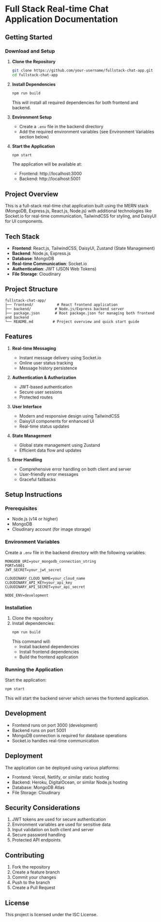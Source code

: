 # Full Stack Real-time Chat Application Documentation

## Getting Started

### Download and Setup
1. **Clone the Repository**
   ```bash
   git clone https://github.com/your-username/fullstack-chat-app.git
   cd fullstack-chat-app
   ```

2. **Install Dependencies**
   ```bash
   npm run build
   ```
   This will install all required dependencies for both frontend and backend.

3. **Environment Setup**
   - Create a `.env` file in the backend directory
   - Add the required environment variables (see Environment Variables section below)

4. **Start the Application**
   ```bash
   npm start
   ```
   The application will be available at:
   - Frontend: http://localhost:3000
   - Backend: http://localhost:5001

## Project Overview
This is a full-stack real-time chat application built using the MERN stack (MongoDB, Express.js, React.js, Node.js) with additional technologies like Socket.io for real-time communication, TailwindCSS for styling, and DaisyUI for UI components.

## Tech Stack
- **Frontend**: React.js, TailwindCSS, DaisyUI, Zustand (State Management)
- **Backend**: Node.js, Express.js
- **Database**: MongoDB
- **Real-time Communication**: Socket.io
- **Authentication**: JWT (JSON Web Tokens)
- **File Storage**: Cloudinary

## Project Structure
```
fullstack-chat-app/
├── frontend/           # React frontend application
├── backend/           # Node.js/Express backend server
├── package.json       # Root package.json for managing both frontend and backend
└── README.md         # Project overview and quick start guide
```

## Features
1. **Real-time Messaging**
   - Instant message delivery using Socket.io
   - Online user status tracking
   - Message history persistence

2. **Authentication & Authorization**
   - JWT-based authentication
   - Secure user sessions
   - Protected routes

3. **User Interface**
   - Modern and responsive design using TailwindCSS
   - DaisyUI components for enhanced UI
   - Real-time status updates

4. **State Management**
   - Global state management using Zustand
   - Efficient data flow and updates

5. **Error Handling**
   - Comprehensive error handling on both client and server
   - User-friendly error messages
   - Graceful fallbacks

## Setup Instructions

### Prerequisites
- Node.js (v14 or higher)
- MongoDB
- Cloudinary account (for image storage)

### Environment Variables
Create a `.env` file in the backend directory with the following variables:
```
MONGODB_URI=your_mongodb_connection_string
PORT=5001
JWT_SECRET=your_jwt_secret

CLOUDINARY_CLOUD_NAME=your_cloud_name
CLOUDINARY_API_KEY=your_api_key
CLOUDINARY_API_SECRET=your_api_secret

NODE_ENV=development
```

### Installation
1. Clone the repository
2. Install dependencies:
   ```bash
   npm run build
   ```
   This command will:
   - Install backend dependencies
   - Install frontend dependencies
   - Build the frontend application

### Running the Application
Start the application:
```bash
npm start
```
This will start the backend server which serves the frontend application.

## Development
- Frontend runs on port 3000 (development)
- Backend runs on port 5001
- MongoDB connection is required for database operations
- Socket.io handles real-time communication

## Deployment
The application can be deployed using various platforms:
- Frontend: Vercel, Netlify, or similar static hosting
- Backend: Heroku, DigitalOcean, or similar Node.js hosting
- Database: MongoDB Atlas
- File Storage: Cloudinary

## Security Considerations
1. JWT tokens are used for secure authentication
2. Environment variables are used for sensitive data
3. Input validation on both client and server
4. Secure password handling
5. Protected API endpoints

## Contributing
1. Fork the repository
2. Create a feature branch
3. Commit your changes
4. Push to the branch
5. Create a Pull Request

## License
This project is licensed under the ISC License. 